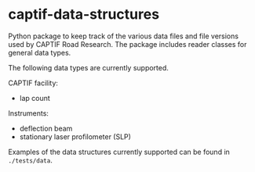 # captif-data-structures

Python package to keep track of the various data files and file versions used by CAPTIF Road Research. The package includes reader classes for general data types.

The following data types are currently supported.

CAPTIF facility:
- lap count

Instruments:
 - deflection beam
 - stationary laser profilometer (SLP)

Examples of the data structures currently supported can be found in `./tests/data`.